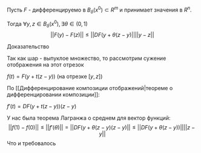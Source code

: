 Пусть $F$ - дифференцируемо в $B_{\delta}(x^{0}) \subset R^{m}$ и принимает значения в $R^{n}$.

Тогда $\forall y, z \in B_{\delta}(x^{0}), \exists \theta \in (0, 1)$
$$
||F(y) - F(z)|| \leq ||DF(y + \theta(z - y)||||y - z||
$$

Доказательство

Так как шар - выпуклое множество, то рассмотрим сужение отображения на этот отрезок

$f(t) = F(y + t(z - y))$ (на отрезке $[y, z]$)

По [[Дифференцирование композиции отображений|теореме о дифференцировании композиции]]:

$f'(t) = DF(y + t(z - y))(z - y)$

У нас была теорема Лагранжа о среднем для вектор функций:
$$
||f(1) - f(0)|| \leq ||f'(\theta)|| = ||DF(y + \theta(z - y)(z - y)|| \leq ||DF(y + \theta(z - y))|| ||z - y||
$$
Что и требовалось
